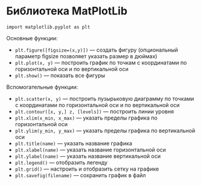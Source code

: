 <h1>Библиотека MatPlotLib</h1>

`import matplotlib.pyplot as plt`

Основные функции:
- `plt.figure([figsize=(x,y)])` — создать фигуру (опциональный параметр figsize позволяет указать размер в дюймах)
- `plt.plot(x, y)` — построить график по точкам с координатами по горизонтальной оси и по вертикальной оси
- `plt.show()` — показать все фигуры

Вспомогательные функции:
- `plt.scatter(x, y)` — построить пузырьковую диаграмму по точками с координатами по горизонтальной оси и по вертикальной оси
- `plt.contour([x, y,] z, [levels])` — построить линии уровня
- `plt.xlim(x_min, x_max)` — указать пределы графика по горизонтальной оси
- `plt.ylim(y_min, y_max)` — указать пределы графика по вертикальной оси
- `plt.title(name)` — указать название графика
- `plt.xlabel(name)` — указать название горизонтальной оси
- `plt.ylabel(name)` — указать название вертикальной оси
- `plt.legend()` — отобразить легенду
- `plt.grid()` — настроить и отобразить сетку на графике
- `plt.savefig(filename)` — сохранить график в файл
